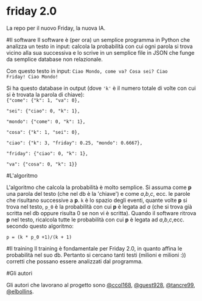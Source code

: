 # friday 2.0
La repo per il nuovo Friday, la nuova IA.

#Il software
Il software è (per ora) un semplice programma in Python che analizza un testo in input: calcola la probabilità con cui ogni parola si trova vicino alla sua successiva e lo scrive in un semplice file in JSON che funge da semplice database non relazionale.

Con questo testo in input:
<code>Ciao Mondo, come va? Cosa sei? Ciao Friday! Ciao Mondo!</code>

Si ha questo database in output (dove <code>'k'</code> è il numero totale di volte con cui si è trovata la parola di chiave):<br>
<code>{"come": {"k": 1, "va": 0},     
  "sei": {"ciao": 0, "k": 1},     
  "mondo": {"come": 0, "k": 1},     
  "cosa": {"k": 1, "sei": 0},     
  "ciao": {"k": 3, "friday": 0.25, "mondo": 0.6667},     
  "friday": {"ciao": 0, "k": 1},     
  "va": {"cosa": 0, "k": 1}}</code>

#L'algoritmo
<p>L'algoritmo che calcola la probabilità è molto semplice. Si assuma come <strong>p</strong> una parola del testo (che nel db è la 'chiave') e come <em>a</em>,<em>b</em>,<em>c</em>, ecc. le parole che risultano successive a <strong>p</strong>. <code>k</code> è lo spazio degli eventi, quante volte <strong>p</strong> si trova nel testo, <code>p_0</code> è la probabilità con cui <strong>p</strong> è legata ad <em>a</em> (che si trova già scritta nel db oppure risulta 0 se non vi è scritta). Quando il software ritrova <strong>p</strong> nel testo, ricalcola tutte le probabilità con cui <strong>p</strong> è legata ad <em>a</em>,<em>b</em>,<em>c</em>,ecc. secondo questo algoritmo:</p>

<p><code>p = (k * p_0 +1)/(k + 1)</code></p>

#Il training
Il training è fondamentale per Friday 2.0, in quanto affina le probabilità nel suo db. Pertanto si cercano tanti testi (milioni e milioni :)) corretti che possano essere analizzati dal programma.

#Gli autori
<p>Gli autori che lavorano al progetto sono <a href="https://github.com/ccol168" class="user-mention">@ccol168</a>, <a href="https://github.com/guest928" class="user-mention">@guest928</a>, <a href="https://github.com/tancre99" class="user-mention">@tancre99</a>, <a href="https://github.com/elbollins" class="user-mention">@elbollins</a>.</p>
